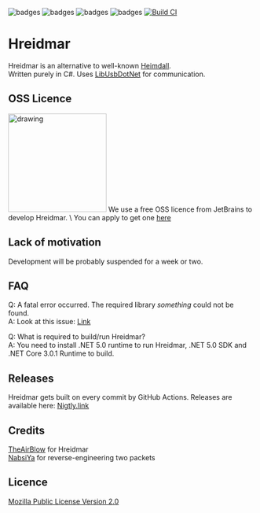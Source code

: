 ![badges](https://img.shields.io/github/contributors/Samsung-Loki/Hreidmar.svg)
![badges](https://img.shields.io/github/forks/Samsung-Loki/Hreidmar.svg)
![badges](https://img.shields.io/github/stars/Samsung-Loki/Hreidmar.svg)
![badges](https://img.shields.io/github/issues/Samsung-Loki/Hreidmar.svg)
[![Build CI](https://github.com/Samsung-Loki/Hreidmar/actions/workflows/build.yml/badge.svg)](https://github.com/Samsung-Loki/Hreidmar/actions/workflows/build.yml)
# Hreidmar
Hreidmar is an alternative to well-known [Heimdall](https://github.com/Benjamin-Dobell/Heimdall). \
Written purely in C#. Uses [LibUsbDotNet](https://github.com/LibUsbDotNet/LibUsbDotNet) for communication.

## OSS Licence
<img src="https://resources.jetbrains.com/storage/products/company/brand/logos/Rider_icon.png" alt="drawing" width="200"/> We use a free OSS licence from JetBrains to develop Hreidmar. \ You can apply to get one [here](https://jb.gg/OpenSourceSupport)

## Lack of motivation
Development will be probably suspended for a week or two.

## FAQ
Q: A fatal error occurred. The required library *something* could not be found. \
A: Look at this issue: [Link](https://github.com/Samsung-Loki/Hreidmar/issues/5)

Q: What is required to build/run Hreidmar? \
A: You need to install .NET 5.0 runtime to run Hreidmar, .NET 5.0 SDK and .NET Core 3.0.1 Runtime to build.

## Releases
Hreidmar gets built on every commit by GitHub Actions. Releases are available here: [Nigtly.link](https://nightly.link/Samsung-Loki/Hreidmar/workflows/build/main)

## Credits
[TheAirBlow](https://github.com/theairblow) for Hreidmar \
[NabsiYa](https://github.com/nabsiya) for reverse-engineering two packets

## Licence
[Mozilla Public License Version 2.0](https://github.com/Samsung-Loki/Hreidmar/blob/main/LICENCE)
